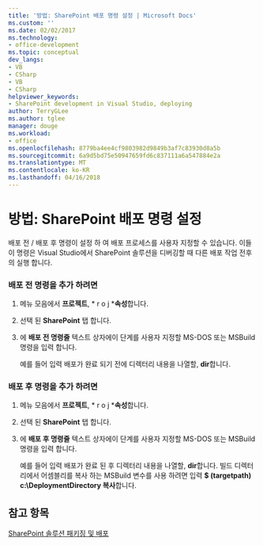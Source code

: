 ```yaml
---
title: '방법: SharePoint 배포 명령 설정 | Microsoft Docs'
ms.custom: ''
ms.date: 02/02/2017
ms.technology:
- office-development
ms.topic: conceptual
dev_langs:
- VB
- CSharp
- VB
- CSharp
helpviewer_keywords:
- SharePoint development in Visual Studio, deploying
author: TerryGLee
ms.author: tglee
manager: douge
ms.workload:
- office
ms.openlocfilehash: 8779ba4ee4cf9803982d9849b3af7c83930d8a5b
ms.sourcegitcommit: 6a9d5bd75e50947659fd6c837111a6a547884e2a
ms.translationtype: MT
ms.contentlocale: ko-KR
ms.lasthandoff: 04/16/2018
---
```

# <a name="how-to-set-sharepoint-deployment-commands"></a>방법: SharePoint 배포 명령 설정
  배포 전 / 배포 후 명령이 설정 하 여 배포 프로세스를 사용자 지정할 수 있습니다. 이들이 명령은 Visual Studio에서 SharePoint 솔루션을 디버깅할 때 다른 배포 작업 전후의 실행 합니다.  
  
### <a name="to-add-a-pre-deployment-command"></a>배포 전 명령을 추가 하려면  
  
1.  메뉴 모음에서 **프로젝트**, * r o j ***속성**합니다.  
  
2.  선택 된 **SharePoint** 탭 합니다.  
  
3.  에 **배포 전 명령줄** 텍스트 상자에이 단계를 사용자 지정할 MS-DOS 또는 MSBuild 명령을 입력 합니다.  
  
     예를 들어 입력 배포가 완료 되기 전에 디렉터리 내용을 나열할, **dir**합니다.  
  
### <a name="to-add-a-post-deployment-command"></a>배포 후 명령을 추가 하려면  
  
1.  메뉴 모음에서 **프로젝트**, * r o j ***속성**합니다.  
  
2.  선택 된 **SharePoint** 탭 합니다.  
  
3.  에 **배포 후 명령줄** 텍스트 상자에이 단계를 사용자 지정할 MS-DOS 또는 MSBuild 명령을 입력 합니다.  
  
     예를 들어 입력 배포가 완료 된 후 디렉터리 내용을 나열할, **dir**합니다. 빌드 디렉터리에서 어셈블리를 복사 하는 MSBuild 변수를 사용 하려면 입력 **$ (targetpath) c:\DeploymentDirectory 복사**합니다.  
  
## <a name="see-also"></a>참고 항목  
 [SharePoint 솔루션 패키징 및 배포](../sharepoint/packaging-and-deploying-sharepoint-solutions.md)  
  
  